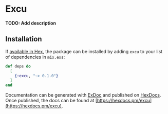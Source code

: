 # Excu

**TODO: Add description**

## Installation

If [available in Hex](https://hex.pm/docs/publish), the package can be installed
by adding `excu` to your list of dependencies in `mix.exs`:

```elixir
def deps do
  [
    {:excu, "~> 0.1.0"}
  ]
end
```

Documentation can be generated with [ExDoc](https://github.com/elixir-lang/ex_doc)
and published on [HexDocs](https://hexdocs.pm). Once published, the docs can
be found at [https://hexdocs.pm/excu](https://hexdocs.pm/excu).

